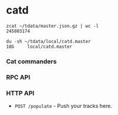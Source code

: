 # catd

```
zcat ~/tdata/master.json.gz | wc -l
245803174

du -sh ~/tdata/local/catd.master
18G     local/catd.master
```

### Cat commanders

### RPC API

### HTTP API

- `POST /populate` - Push your tracks here.


